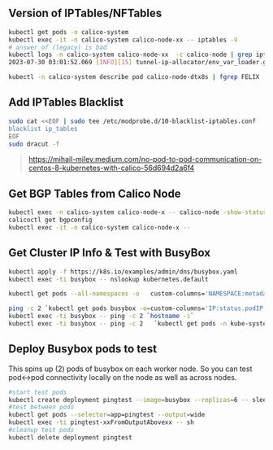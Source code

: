 ## Version of IPTables/NFTables
```bash
kubectl get pods -n calico-system
kubectl exec -it -n calico-system calico-node-xx -- iptables -V
# answer of (legacy) is bad
kubectl logs -n calico-system calico-node-xx  -c calico-node | grep iptablesbackend
2023-07-30 03:01:52.069 [INFO][15] tunnel-ip-allocator/env_var_loader.go 40: Found felix environment variable: "iptablesbackend"="NFT"

kubectl -n calico-system describe pod calico-node-dtx8s | fgrep FELIX
```

## Add IPTables Blacklist
```bash
sudo cat <<EOF | sudo tee /etc/modprobe.d/10-blacklist-iptables.conf
blacklist ip_tables
EOF
sudo dracut -f
```
> https://mihail-milev.medium.com/no-pod-to-pod-communication-on-centos-8-kubernetes-with-calico-56d694d2a6f4

## Get BGP Tables from Calico Node
```bash
kubectl exec -n calico-system calico-node-x -- calico-node -show-status
calicoctl get bgpconfig
kubectl exec -it -n calico-system calico-node-x --
```

## Get Cluster IP Info & Test with BusyBox
```bash
kubectl apply -f https://k8s.io/examples/admin/dns/busybox.yaml
kubectl exec -ti busybox -- nslookup kubernetes.default

kubectl get pods --all-namespaces -o   custom-columns='NAMESPACE:metadata.namespace','NAME:metadata.name','STATUS:status.phase','IP:status.podIP'

ping -c 2 `kubectl get pods busybox -o=custom-columns='IP:status.podIP' --no-headers`
kubectl exec -ti busybox -- ping -c 2 `hostname -i`
kubectl exec -ti busybox -- ping -c 2   `kubectl get pods -n kube-system -o=custom-columns='NAME:metadata.name','IP:status.podIP' | grep -m 1 coredns | awk '{print $2}'`
```

## Deploy Busybox pods to test
This spins up (2) pods of busybox on each worker node.   So you can test pod<->pod connectivity locally on the node as well as across nodes.
```bash
#start test pods
kubectl create deployment pingtest --image=busybox --replicas=6 -- sleep infinity
#test between pods
kubectl get pods --selector=app=pingtest --output=wide
kubectl exec -ti pingtest-xxFromOutputAbovexx -- sh
#cleanup test pods
kubectl delete deployment pingtest
```
